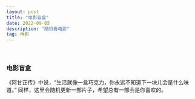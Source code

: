 ```yaml
---
layout: post
title: "电影盲盒"
date: 2022-09-05
description: "随机看电影"
tag: 电影
---
```


<br>

### 电影盲盒
《阿甘正传》中说，“生活就像一盒巧克力，你永远不知道下一块儿会是什么味道。” 同样，这里会随机更新一部片子，希望总有一部会是你喜欢的。

<!--
霸王别姬
盗梦空间
雇工人生
鬼子来了
海上钢琴师
回忆积木小屋
活着
记忆碎片
梅的天使
调音师法
小丑
星际穿越
雄狮少年
隐入尘烟
鹬
宇宙快递
致命魔术
忠犬八公的故事
--> 


<iframe id="showskill" width="100%" height="360" src="" scrolling="no"  border="0" frameborder="no" framespacing="0" allowfullscreen="true"> </iframe>

<script>
  var arr = ["https://s138.ananas.chaoxing.com/sv-w8/video/df/30/3a/e62ee5e706006334e59c11485dcc2332/sd.mp4",
  "https://s138.ananas.chaoxing.com/sv-w8/video/7d/5c/a4/ba90c546e90a2d4dae9b4cff04f628d0/sd.mp4",
  "https://s138.ananas.chaoxing.com/sv-w3/video/f2/a9/78/e2791fb0969421f1b5b964447ae597b7/sd.mp4",
  "https://s138.ananas.chaoxing.com/sv-w9/video/76/c7/5e/23fc85a168733d33099c62fb50e542a7/sd.mp4",
  "https://s138.ananas.chaoxing.com/sv-w9/video/04/c7/21/efbc5980a4ef9fcffd15875159b285e2/sd.mp4",
  "https://s138.ananas.chaoxing.com/sv-w8/video/02/3b/9c/36fc5fad84e0be807bb016fb5b304305/sd.mp4",
  "https://s138.ananas.chaoxing.com/video/88/bb/26/0ed31ca6c2ebc410ec2b1d4c0edbb1e3/sd.mp4",
  "https://s138.ananas.chaoxing.com/sv-w8/video/80/8a/97/1d9ef3ec39e152c5dab0f7868e567df9/sd.mp4",
  "https://s138.ananas.chaoxing.com/video/21/a6/7d/6f26e5c9e64336212704e3366a008087/sd.mp4",
  "https://s138.ananas.chaoxing.com/sv-s1/video/03/b0/c6/426f1faf74a8f2f5ff915822dd04bdc6/sd.mp4",
  "https://s138.ananas.chaoxing.com/sv-w7/video/22/44/62/28539cb1977466e586a2d43e1fdd70f2/sd.mp4",
  "https://s138.ananas.chaoxing.com/sv-w8/video/74/dc/75/faf1c4349c00ff1acd7a9ce990395b9a/sd.mp4",
  "https://s138.ananas.chaoxing.com/video/06/04/5e/088fd60c2fb498d03484f232451d93d2/sd.mp4",
  "https://s138.ananas.chaoxing.com/video/ac/f6/20/fb3413b051e0decd5e4560127df9ba6e/sd.mp4",
  "https://s138.ananas.chaoxing.com/video/70/aa/0f/152962413a9eef12d4a0f89d5dde1cd8/sd.mp4",
  "https://s138.ananas.chaoxing.com/sv-w9/video/f9/bd/15/422fd4fab2f748e7327b84642894de8e/sd.mp4",
  "https://s138.ananas.chaoxing.com/sv-w9/video/42/cd/14/ed8f77b30742eab7879fcf473fa24ec9/sd.mp4",
  "https://s138.ananas.chaoxing.com/sv-w7/video/2d/ae/f5/2075bba951348f40c29de2c74f242402/sd.mp4"
  ];
  var index =parseInt(Math.random()*(arr.length-1) + 0.5); 
  document.getElementById("showskill").src = arr[index];
</script>
 
  
<br>
<br>
